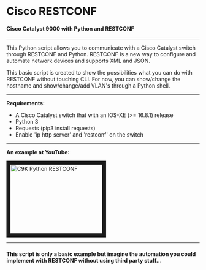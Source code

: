 # Cisco RESTCONF
<h4> Cisco Catalyst 9000 with Python and RESTCONF </h4>
<hr>
This Python script allows you to communicate with a Cisco Catalyst switch through RESTCONF and Python.
RESTCONF is a new way to configure and automate network devices and supports XML and JSON.

This basic script is created to show the possibilities what you can do with RESTCONF without touching CLI.
For now,  you can show/change the hostname and show/change/add VLAN's through a Python shell.
<hr>
<strong>Requirements:</strong>
<ul>
  <li> A Cisco Catalyst switch that with an IOS-XE (>= 16.8.1) release </li>
  <li> Python 3 </li>
  <li> Requests (pip3 install requests) </li>
  <li> Enable 'ip http server' and 'restconf' on the switch </li>
</ul>
<hr>
<strong> An example at YouTube: </strong>

<a href="http://www.youtube.com/watch?feature=player_embedded&v=WJgt-9jenJQ
" target="_blank"><img src="http://img.youtube.com/vi/WJgt-9jenJQ/0.jpg" 
alt="C9K Python RESTCONF" width="240" height="180" border="10" /></a>

<hr>
<h4> This script is only a basic example but imagine the automation you could implement with RESTCONF without using third party stuff... </h4
